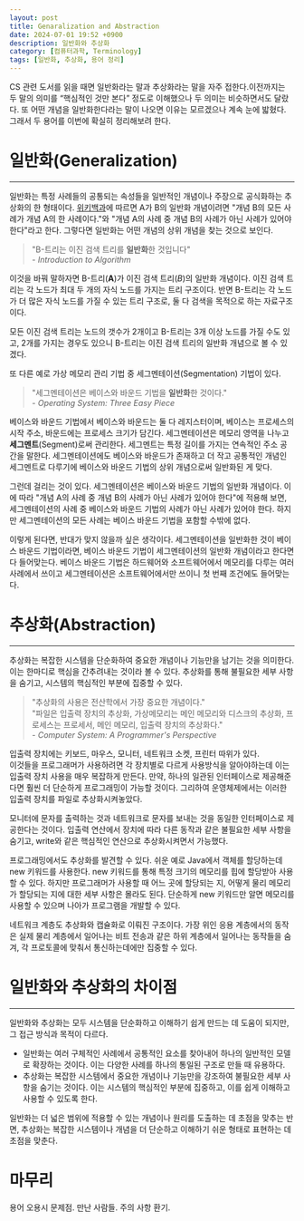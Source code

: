```yaml
---
layout: post
title: Genaralization and Abstraction
date: 2024-07-01 19:52 +0900
description: 일반화와 추상화
category: [컴퓨터과학, Terminology] 
tags: [일반화, 추상화, 용어 정리]
---
```


CS 관련 도서를 읽을 때면 일반화라는 말과 추상화라는 말을 자주 접한다.이전까지는 두 말의 의미를 “핵심적인 것만 본다” 정도로 이해했으나 두 의미는 비슷하면서도 달랐다. 또 어떤 개념을 일반화한다라는 말이 나오면 이유는 모르겠으나 계속 눈에 밟혔다. 그래서 두 용어를 이번에 확실히 정리해보려 한다.

# 일반화(Generalization)
---
일반화는 특정 사례들의 공통되는 속성들을 일반적인 개념이나 주장으로 공식화하는 추상화의 한 형태이다. [위키백과](https://ko.wikipedia.org/wiki/%EC%9D%BC%EB%B0%98%ED%99%94)에 따르면 A가 B의 일반화 개념이려면 "개념 B의 모든 사례가 개념 A의 한 사례이다."와 "개념 A의 사례 중 개념 B의 사례가 아닌 사례가 있어야 한다"라고 한다. 그렇다면 일반화는 어떤 개념의 상위 개념을 찾는 것으로 보인다.  

> "B-트리는 이진 검색 트리를 **일반화**한 것입니다"  
> \- _Introduction to Algorithm_

이것을 바꿔 말하자면 B-트리(**A**)가 이진 검색 트리(*B*)의 일반화 개념이다. 이진 검색 트리는 각 노드가 최대 두 개의 자식 노드를 가지는 트리 구조이다. 반면 B-트리는 각 노드가 더 많은 자식 노드를 가질 수 있는 트리 구조로, 둘 다 검색을 목적으로 하는 자료구조이다.  

모든 이진 검색 트리는 노드의 갯수가 2개이고 B-트리는 3개 이상 노드를 가질 수도 있고, 2개를 가지는 경우도 있으니 B-트리는 이진 검색 트리의 일반화 개념으로 볼 수 있겠다.

또 다른 예로 가상 메모리 관리 기법 중 세그멘테이션(Segmentation) 기법이 있다.
> "세그멘테이션은 베이스와 바운드 기법을 **일반화**한 것이다."  
> \- _Operating System: Three Easy Piece_

베이스와 바운드 기법에서 베이스와 바운드는 둘 다 레지스터이며, 베이스는 프로세스의 시작 주소, 바운드에는 프로세스 크기가 담긴다. 세그멘테이션은 메모리 영역을 나누고 **세그멘트**(Segment)로써 관리한다. 세그멘트는 특정 길이를 가지는 연속적인 주소 공간을 말한다. 세그멘테이션에도 베이스와 바운드가 존재하고 더 작고 공통적인 개념인 세그멘트로 다루기에 베이스와 바운드 기법의 상위 개념으로써 일반화된 게 맞다.

그런데 걸리는 것이 있다. 세그멘테이션은 베이스와 바운드 기법의 일반화 개념이다. 이에 따라 "개념 A의 사례 중 개념 B의 사례가 아닌 사례가 있어야 한다"에 적용해 보면, 세그멘테이션의 사례 중 베이스와 바운드 기법의 사례가 아닌 사례가 있어야 한다. 하지만 세그멘테이션의 모든 사례는 베이스 바운드 기법을 포함할 수밖에 없다.  

이렇게 된다면, 반대가 맞지 않을까 싶은 생각이다. 세그멘테이션을 일반화한 것이 베이스 바운드 기법이라면, 베이스 바운드 기법이 세그멘테이션의 일반화 개념이라고 한다면 다 들어맞는다. 베이스 바운드 기법은 하드웨어와 소프트웨어에서 메모리를 다루는 여러 사례에서 쓰이고 세그멘테이션은 소프트웨어에서만 쓰이니 첫 번째 조건에도 들어맞는다. 

# 추상화(Abstraction)
---
추상화는 복잡한 시스템을 단순화하여 중요한 개념이나 기능만을 남기는 것을 의미한다. 이는 한마디로 핵심을 간추려내는 것이라 볼 수 있다. 추상화를 통해 불필요한 세부 사항을 숨기고, 시스템의 핵심적인 부분에 집중할 수 있다.

> "추상화의 사용은 전산학에서 가장 중요한 개념이다."  
> "파일은 입출력 장치의 추상화, 가상메모리는 메인 메모리와 디스크의 추상화, 프로세스는 프로세서, 메인 메모리, 입출력 장치의 추상화다."   
> \- _Computer System: A Programmer's Perspective_

입출력 장치에는 키보드, 마우스, 모니터, 네트워크 소켓, 프린터 따위가 있다.  
이것들을 프로그래머가 사용하려면 각 장치별로 다르게 사용방식을 알아야하는데 이는 입출력 장치 사용을 매우 복잡하게 만든다. 만약, 하나의 일관된 인터페이스로 제공해준다면 훨씬 더 단순하게 프로그래밍이 가능할 것이다. 그리하여 운영체제에서는 이러한 입출력 장치를 파일로 추상화시켜놓았다.  

모니터에 문자를 출력하는 것과 네트워크로 문자를 보내는 것을 동일한 인터페이스로 제공한다는 것이다. 입출력 연산에서 장치에 따라 다른 동작과 같은 불필요한 세부 사항을 숨기고, write와 같은 핵심적인 연산으로 추상화시켜면서 가능했다. 

프로그래밍에서도 추상화를 발견할 수 있다. 쉬운 예로 Java에서 객체를 할당하는데 new 키워드를 사용한다. new 키워드를 통해 특정 크기의 메모리를 힙에 할당받아 사용할 수 있다. 하지만 프로그래머가 사용할 때 어느 곳에 할당되는 지, 어떻게 물리 메모리가 할당되는 지에 대한 세부 사항은 몰라도 된다. 단순하게 new 키워드만 알면 메모리를 사용할 수 있으며 나아가 프로그램을 개발할 수 있다.

네트워크 계층도 추상화와 캡슐화로 이뤄진 구조이다. 가장 위인 응용 계층에서의 동작은 실제 물리 계층에서 일어나는 비트 전송과 같은 하위 계층에서 일어나는 동작들을 숨겨, 각 프로토콜에 맞춰서 통신하는데에만 집중할 수 있다.

# 일반화와 추상화의 차이점
---
일반화와 추상화는 모두 시스템을 단순화하고 이해하기 쉽게 만드는 데 도움이 되지만, 그 접근 방식과 목적이 다르다.
* 일반화는 여러 구체적인 사례에서 공통적인 요소를 찾아내어 하나의 일반적인 모델로 확장하는 것이다. 이는 다양한 사례를 하나의 통일된 구조로 만들 때 유용하다.
* 추상화는 복잡한 시스템에서 중요한 개념이나 기능만을 강조하여 불필요한 세부 사항을 숨기는 것이다. 이는 시스템의 핵심적인 부분에 집중하고, 이를 쉽게 이해하고 사용할 수 있도록 한다.

일반화는 더 넓은 범위에 적용할 수 있는 개념이나 원리를 도출하는 데 초점을 맞추는 반면, 추상화는 복잡한 시스템이나 개념을 더 단순하고 이해하기 쉬운 형태로 표현하는 데 초점을 맞춘다.

# 마무리
용어 오용시 문제점.
만난 사람들.
주의 사항 환기.



